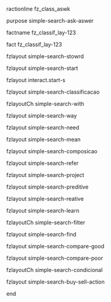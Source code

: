 
ractionline fz_class_aswk
 purpose simple-search-ask-aswer
 factname fz_classif_lay-123

fact fz_classif_lay-123
 fzlayout simple-search-stowrd
 fzlayout simple-search-start
 fzlayout interact.start-s
 fzlayout simple-search-classificacao
 fzlayoutCh simple-search-with
 fzlayout simple-search-way
 fzlayout simple-search-need
 fzlayout simple-search-mean
 fzlayout simple-search-composicao
 fzlayout simple-search-refer

 fzlayout simple-search-project
 fzlayout simple-search-preditive
 fzlayout simple-search-reative
 fzlayout simple-search-learn

 fzlayoutCh simple-search-filter
 fzlayout simple-search-find
 fzlayout simple-search-compare-good
 fzlayout simple-search-compare-poor
 fzlayoutCh simple-search-condicional
 fzlayout simple-search-buy-sell-action
end





